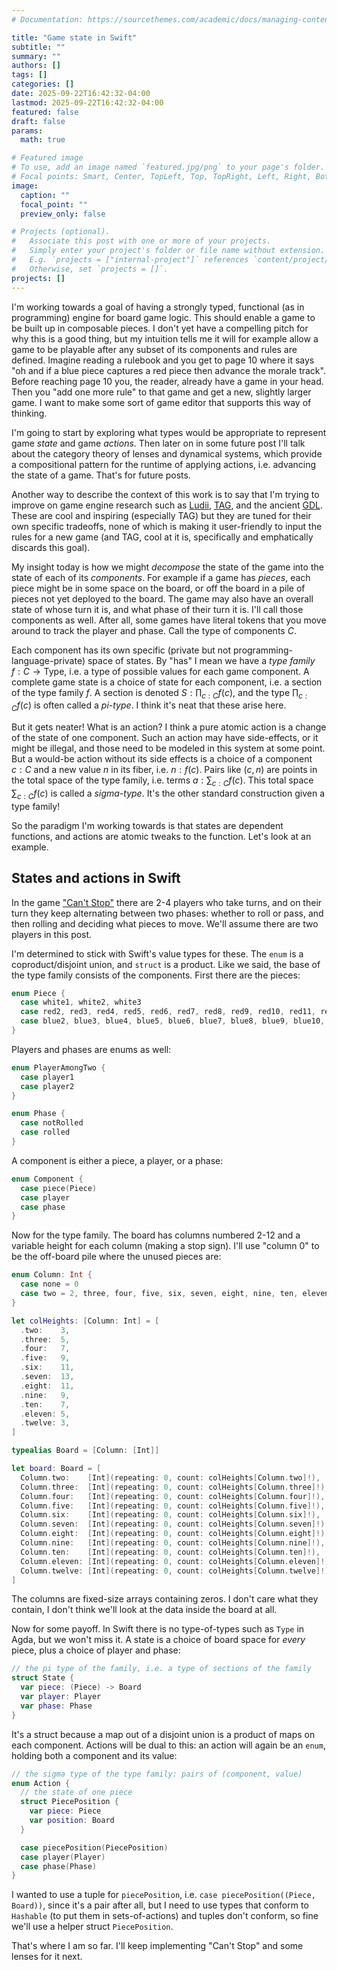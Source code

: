 ```yaml
---
# Documentation: https://sourcethemes.com/academic/docs/managing-content/

title: "Game state in Swift"
subtitle: ""
summary: ""
authors: []
tags: []
categories: []
date: 2025-09-22T16:42:32-04:00
lastmod: 2025-09-22T16:42:32-04:00
featured: false
draft: false
params:
  math: true

# Featured image
# To use, add an image named `featured.jpg/png` to your page's folder.
# Focal points: Smart, Center, TopLeft, Top, TopRight, Left, Right, BottomLeft, Bottom, BottomRight.
image:
  caption: ""
  focal_point: ""
  preview_only: false

# Projects (optional).
#   Associate this post with one or more of your projects.
#   Simply enter your project's folder or file name without extension.
#   E.g. `projects = ["internal-project"]` references `content/project/deep-learning/index.md`.
#   Otherwise, set `projects = []`.
projects: []
---
```

I'm working towards a goal of having a strongly typed, functional (as in programming) engine for board game logic. This should enable a game to be built up in composable pieces. I don't yet have a compelling pitch for why this is a good thing, but my intuition tells me it will for example allow a game to be playable after any subset of its components and rules are defined. Imagine reading a rulebook and you get to page 10 where it says "oh and if a blue piece captures a red piece then advance the morale track". Before reaching page 10 you, the reader, already have a game in your head. Then you "add one more rule" to that game and get a new, slightly larger game. I want to make some sort of game editor that supports this way of thinking.

I'm going to start by exploring what types would be appropriate to represent game _state_ and game _actions_. Then later on in some future post I'll talk about the category theory of lenses and dynamical systems, which provide a compositional pattern for the runtime of applying actions, i.e. advancing the state of a game. That's for future posts.

Another way to describe the context of this work is to say that I'm trying to improve on game engine research such as [Ludii](http://ludii.games), [TAG](https://gaigresearch.github.io/projects/TAG), and the ancient [GDL](http://logic.stanford.edu/ggp/notes/gdl.html). These are cool and inspiring (especially TAG) but they are tuned for their own specific tradeoffs, none of which is making it user-friendly to input the rules for a new game (and TAG, cool at it is, specifically and emphatically discards this goal).

My insight today is how we might _decompose_ the state of the game into the state of each of its _components_. For example if a game has _pieces_, each piece might be in some space on the board, or off the board in a pile of pieces not yet deployed to the board. The game may also have an overall state of whose turn it is, and what phase of their turn it is. I'll call those components as well. After all, some games have literal tokens that you move around to track the player and phase. Call the type of components $C$.

Each component has its own specific (private but not programming-language-private) space of states. By "has" I mean we have a _type family_ $f:C\to\mathsf{Type}$, i.e. a type of possible values for each game component. A complete game state is a choice of state for each component, i.e. a section of the type family $f$. A section is denoted $S:\prod_{c:C}f(c)$,  and the type $\prod_{c:C}f(c)$ is often called a _pi-type_. I think it's neat that these arise here.

But it gets neater! What is an action? I think a pure atomic action is a change of the state of one component. Such an action may have side-effects, or it might be illegal, and those need to be modeled in this system at some point. But a would-be action without its side effects is a choice of a component $c:C$ and a new value $n$ in its fiber, i.e. $n:f(c)$. Pairs like $(c,n)$ are points in the total space of the type family, i.e. terms $a:\sum_{c:C}f(c)$. This total space $\sum_{c:C}f(c)$ is called a _sigma-type_. It's the other standard construction given a type family!

So the paradigm I'm working towards is that states are dependent functions, and actions are atomic tweaks to the function. Let's look at an example.

## States and actions in Swift

In the game ["Can't Stop"](https://en.wikipedia.org/wiki/Can%27t_Stop_(board_game)) there are 2-4 players who take turns, and on their turn they keep alternating between two phases: whether to roll or pass, and then rolling and deciding what pieces to move. We'll assume there are two players in this post.

I'm determined to stick with Swift's value types for these. The `enum` is a coproduct/disjoint union, and `struct` is a product. Like we said, the base of the type family consists of the components. First there are the pieces:

```swift
enum Piece {
  case white1, white2, white3
  case red2, red3, red4, red5, red6, red7, red8, red9, red10, red11, red12
  case blue2, blue3, blue4, blue5, blue6, blue7, blue8, blue9, blue10, blue11, blue12
}
```

Players and phases are enums as well:

```swift
enum PlayerAmongTwo {
  case player1
  case player2
}

enum Phase {
  case notRolled
  case rolled
}
```

A component is either a piece, a player, or a phase:

```swift
enum Component {
  case piece(Piece)
  case player
  case phase
}
```

Now for the type family. The board has columns numbered 2-12 and a variable height for each column (making a stop sign). I'll use "column 0" to be the off-board pile where the unused pieces are:

```swift
enum Column: Int {
  case none = 0
  case two = 2, three, four, five, six, seven, eight, nine, ten, eleven, twelve
}

let colHeights: [Column: Int] = [
  .two:    3,
  .three:  5,
  .four:   7,
  .five:   9,
  .six:    11,
  .seven:  13,
  .eight:  11,
  .nine:   9,
  .ten:    7,
  .eleven: 5,
  .twelve: 3,
]

typealias Board = [Column: [Int]]

let board: Board = [
  Column.two:    [Int](repeating: 0, count: colHeights[Column.two]!),
  Column.three:  [Int](repeating: 0, count: colHeights[Column.three]!),
  Column.four:   [Int](repeating: 0, count: colHeights[Column.four]!),
  Column.five:   [Int](repeating: 0, count: colHeights[Column.five]!),
  Column.six:    [Int](repeating: 0, count: colHeights[Column.six]!),
  Column.seven:  [Int](repeating: 0, count: colHeights[Column.seven]!),
  Column.eight:  [Int](repeating: 0, count: colHeights[Column.eight]!),
  Column.nine:   [Int](repeating: 0, count: colHeights[Column.nine]!),
  Column.ten:    [Int](repeating: 0, count: colHeights[Column.ten]!),
  Column.eleven: [Int](repeating: 0, count: colHeights[Column.eleven]!),
  Column.twelve: [Int](repeating: 0, count: colHeights[Column.twelve]!)
]
```

The columns are fixed-size arrays containing zeros. I don't care what they contain, I don't think we'll look at the data inside the board at all.

Now for some payoff. In Swift there is no type-of-types such as `Type` in Agda, but we won't miss it. A state is a choice of board space for _every_ piece, plus a choice of player and phase:


```swift
// the pi type of the family, i.e. a type of sections of the family
struct State {
  var piece: (Piece) -> Board
  var player: Player
  var phase: Phase
}
```

It's a struct because a map out of a disjoint union is a product of maps on each component. Actions will be dual to this: an action will again be an `enum`, holding both a component and its value:

```swift
// the sigma type of the type family: pairs of (component, value)
enum Action {
  // the state of one piece
  struct PiecePosition {
    var piece: Piece
    var position: Board
  }

  case piecePosition(PiecePosition)
  case player(Player)
  case phase(Phase)
}
```

I wanted to use a tuple for `piecePosition`, i.e. `case piecePosition((Piece, Board))`, since it's a pair after all, but I need to use types that conform to `Hashable` (to put them in sets-of-actions) and tuples don't conform, so fine we'll use a helper struct `PiecePosition`.

That's where I am so far. I'll keep implementing "Can't Stop" and some lenses for it next.
